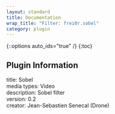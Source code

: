 ```yaml
---
layout: standard
title: Documentation
wrap_title: "Filter: frei0r.sobel"
category: plugin
---
```

{::options auto_ids="true" /}
{:toc}

## Plugin Information

title: Sobel  
media types:
Video  
description: Sobel filter  
version: 0.2  
creator: Jean-Sebastien Senecal (Drone)  
